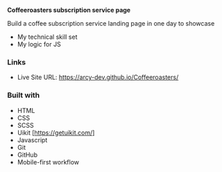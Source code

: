 **Coffeeroasters subscription service page**

Build a coffee subscription service landing page in one day to showcase

- My technical skill set
- My logic for JS

### Links

- Live Site URL: https://arcy-dev.github.io/Coffeeroasters/

### Built with

- HTML
- CSS
- SCSS
- Uikit [https://getuikit.com/]
- Javascript
- Git
- GitHub
- Mobile-first workflow
